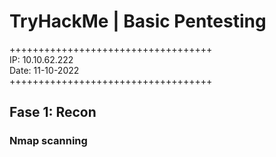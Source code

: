 # TryHackMe | Basic Pentesting

+++++++++++++++++++++++++++++++++++\
IP: 10.10.62.222\
Date: 11-10-2022\
+++++++++++++++++++++++++++++++++++

##  Fase 1: Recon

### Nmap scanning
